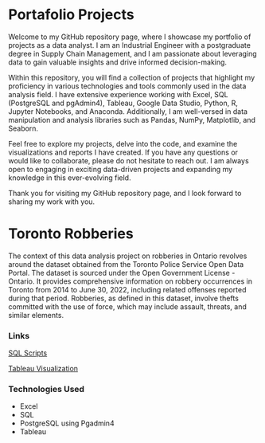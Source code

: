 # Portafolio Projects

Welcome to my GitHub repository page, where I showcase my portfolio of projects as a data analyst. I am an Industrial Engineer with a postgraduate degree in Supply Chain Management, and I am passionate about leveraging data to gain valuable insights and drive informed decision-making.

Within this repository, you will find a collection of projects that highlight my proficiency in various technologies and tools commonly used in the data analysis field. I have extensive experience working with Excel, SQL (PostgreSQL and pgAdmin4), Tableau, Google Data Studio, Python, R, Jupyter Notebooks, and Anaconda. Additionally, I am well-versed in data manipulation and analysis libraries such as Pandas, NumPy, Matplotlib, and Seaborn.

Feel free to explore my projects, delve into the code, and examine the visualizations and reports I have created. If you have any questions or would like to collaborate, please do not hesitate to reach out. I am always open to engaging in exciting data-driven projects and expanding my knowledge in this ever-evolving field.

Thank you for visiting my GitHub repository page, and I look forward to sharing my work with you.





Toronto Robberies
=============

The context of this data analysis project on robberies in Ontario revolves around the dataset obtained from the Toronto Police Service Open Data Portal. The dataset is sourced under the Open Government License - Ontario. It provides comprehensive information on robbery occurrences in Toronto from 2014 to June 30, 2022, including related offenses reported during that period. Robberies, as defined in this dataset, involve thefts committed with the use of force, which may include assault, threats, and similar elements.


### Links

[SQL Scripts](https://github.com/carloshoracior/Portafolio_Projects/blob/main/Toronto_Robberies)

[Tableau Visualization](https://public.tableau.com/views/Toronto-Robberies/Story?:language=en-US&:display_count=n&:origin=viz_share_link)


### Technologies Used

- Excel
- SQL
- PostgreSQL using Pgadmin4
- Tableau
